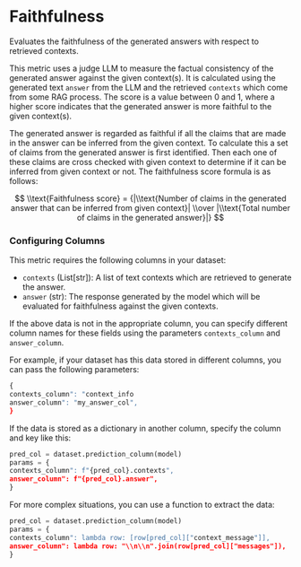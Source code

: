 # Faithfulness

Evaluates the faithfulness of the generated answers with respect to retrieved contexts.

This metric uses a judge LLM to measure the factual consistency of the generated answer
against the given context(s). It is calculated using the generated text `answer` from
the LLM and the retrieved `contexts` which come from some RAG process. The score is
a value between 0 and 1, where a higher score indicates that the generated answer is
more faithful to the given context(s).

The generated answer is regarded as faithful if all the claims that are made in the
answer can be inferred from the given context. To calculate this a set of claims from
the generated answer is first identified. Then each one of these claims are cross checked
with given context to determine if it can be inferred from given context or not. The
faithfulness score formula is as follows:

$$
\\text{Faithfulness score} = {|\\text{Number of claims in the generated answer that can be inferred from given context}| \\over |\\text{Total number of claims in the generated answer}|}
$$

### Configuring Columns

This metric requires the following columns in your dataset:
- `contexts` (List[str]): A list of text contexts which are retrieved to generate
the answer.
- `answer` (str): The response generated by the model which will be evaluated for
faithfulness against the given contexts.

If the above data is not in the appropriate column, you can specify different column
names for these fields using the parameters `contexts_column` and `answer_column`.

For example, if your dataset has this data stored in different columns, you can
pass the following parameters:
```python
{
contexts_column": "context_info
answer_column": "my_answer_col",
}
```

If the data is stored as a dictionary in another column, specify the column and key
like this:
```python
pred_col = dataset.prediction_column(model)
params = {
contexts_column": f"{pred_col}.contexts",
answer_column": f"{pred_col}.answer",
}
```

For more complex situations, you can use a function to extract the data:
```python
pred_col = dataset.prediction_column(model)
params = {
contexts_column": lambda row: [row[pred_col]["context_message"]],
answer_column": lambda row: "\\n\\n".join(row[pred_col]["messages"]),
}
```